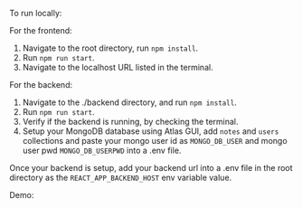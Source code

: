 To run locally: 

For the frontend: 
1. Navigate to the root directory, run `npm install`.
2. Run `npm run start`.
3. Navigate to the localhost URL listed in the terminal.

For the backend:
1. Navigate to the ./backend directory, and run `npm install`.
2. Run `npm run start`.
3. Verify if the backend is running, by checking the terminal.
4. Setup your MongoDB database using Atlas GUI, add `notes` and `users` collections and paste your mongo user id as `MONGO_DB_USER` and mongo user pwd `MONGO_DB_USERPWD` into a .env file.

Once your backend is setup, add your backend url into a .env file in the root directory as the `REACT_APP_BACKEND_HOST` env variable value.

Demo: 
